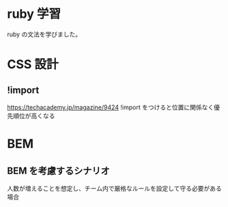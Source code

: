 # ruby 学習

ruby の文法を学びました。

# CSS 設計

## !import

https://techacademy.jp/magazine/9424
!import をつけると位置に関係なく優先順位が高くなる

# BEM

## BEM を考慮するシナリオ

人数が増えることを想定し、チーム内で厳格なルールを設定して守る必要がある場合
